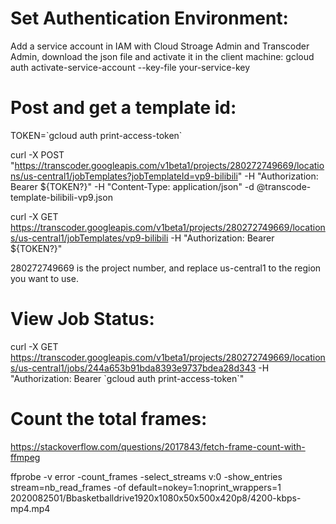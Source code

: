 # Set Authentication Environment:
Add a service account in IAM with Cloud Stroage Admin and Transcoder Admin, download the json file and activate it in the client machine:
gcloud auth activate-service-account --key-file your-service-key


# Post and get a template id:

TOKEN=\`gcloud auth print-access-token\`

curl -X POST "https://transcoder.googleapis.com/v1beta1/projects/280272749669/locations/us-central1/jobTemplates?jobTemplateId=vp9-bilibili" -H "Authorization: Bearer ${TOKEN?}" -H "Content-Type: application/json"  -d @transcode-template-bilibili-vp9.json

curl -X GET https://transcoder.googleapis.com/v1beta1/projects/280272749669/locations/us-central1/jobTemplates/vp9-bilibili -H "Authorization: Bearer ${TOKEN?}"

280272749669 is the project number, and replace us-central1 to the region you want to use.

# View Job Status:
curl -X GET https://transcoder.googleapis.com/v1beta1/projects/280272749669/locations/us-central1/jobs/244a653b91bda8393e9737bdea28d343 -H "Authorization: Bearer \`gcloud auth print-access-token\`"

# Count the total frames:
https://stackoverflow.com/questions/2017843/fetch-frame-count-with-ffmpeg

ffprobe -v error -count_frames -select_streams v:0  -show_entries stream=nb_read_frames -of default=nokey=1:noprint_wrappers=1 2020082501/Bbasketballdrive1920x1080x50x500x420p8/4200-kbps-mp4.mp4

